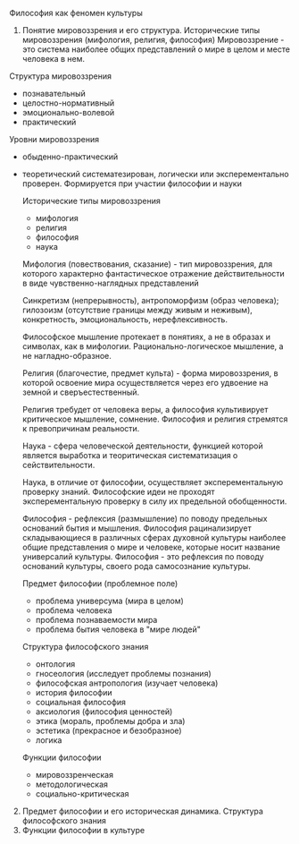 Философия как феномен культуры
1. Понятие мировоззрения и его структура. Исторические типы мировоззрения (мифология, религия, философия)
  Мировоззрение - это система наиболее общих представлений о мире в целом и месте человека в нем.
  
  Структура мировоззрения
  - познавательный
  - целостно-нормативный
  - эмоционально-волевой
  - практический
  
  Уровни мировоззрения
  - обыденно-практический
  - теоретический
    систематезирован, логически или эксперементально проверен. Формируется при участии философии и науки

    Исторические типы мировоззрения
    - мифология
    - религия
    - философия
    - наука

    Мифология (повествования, сказание) - тип мировоззрения, для которого характерно фантастическое отражение действительности в виде чувственно-наглядных представлений

    Синкретизм (непрерывность), антропоморфизм (образ человека);
    гилозоизм (отсутствие границы между живым и неживым),
    конкретность,
    эмоциональность,
    нерефлексивность.

    Философское мышление протекает в понятиях, а не в образах и символах, как в мифологии. Рационально-логическое мышление, а не нагладно-образное.

    Религия (благочестие, предмет культа) - форма мировоззрения, в которой освоение мира осуществляется через его удвоение на земной и сверъестественный.

    Религия требудет от человека веры, а философия культивирует критическое мышление, сомнение.
    Философия и религия стремятся к превопричинам реальности.

    Наука - сфера человеческой деятельности, функцией которой является выработка и теоритическая систематизация о сействительности.
    
    Наука, в отличие от философии, осуществляет эксперементальную проверку знаний. Философские идеи не проходят эксперементальную проверку в силу их предельной обобщенности.
    
    Философия - рефлексия (размышление) по поводу предельных оснований бытия и мышления.
    Философия рацинализирует складывающиеся в различных сферах духовной культуры наиболее общие представления о мире и человеке, которые носит название универсалий культуры.
    Философия - это рефлексия по поводу оснований культуры, своего рода самосознание культуры.

    Предмет философии (проблемное поле)
    - проблема универсума (мира в целом)
    - проблема человека
    - проблема познаваемости мира
    - проблема бытия человека в "мире людей"

    Структура философского знания
    - онтология
    - гносеология (исследует проблемы познания)
    - философская антропология (изучает человека)
    - история философии
    - социальная философия
    - аксиология (философия ценностей)
    - этика (мораль, проблемы добра и зла)
    - эстетика (прекрасное и безобразное)
    - логика
    
    Функции философии
    - мировоззренческая
    - методологическая
    - социально-критическая
2. Предмет философии и его историческая динамика. Структура философского знания
3. Функции философии в культуре
